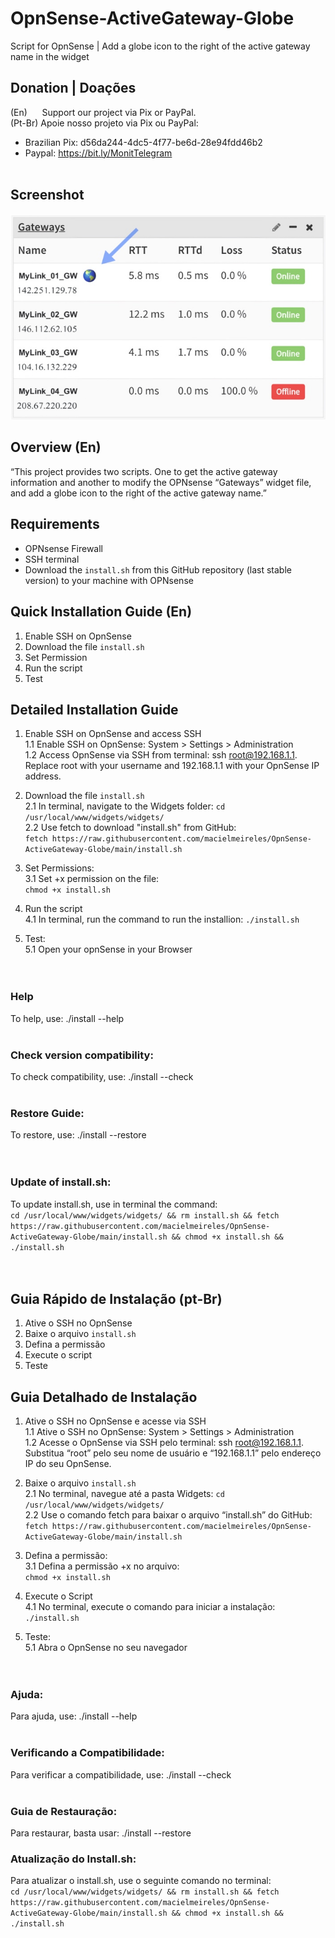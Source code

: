 # OpnSense-ActiveGateway-Globe
Script for OpnSense | Add a globe icon to the right of the active gateway name in the widget


## Donation | Doações
(En)      Support our project via Pix or PayPal. <br />
(Pt-Br) Apoie nosso projeto via Pix ou PayPal: <br />

- Brazilian Pix: d56da244-4dc5-4f77-be6d-28e94fdd46b2 <br />
- Paypal:  https://bit.ly/MonitTelegram <br /><br />

## Screenshot
![Screenshot](https://github.com/macielmeireles/OpnSense-ActiveGateway-Globe/blob/main/screenshot.jpg)


## Overview (En)
“This project provides two scripts. One to get the active gateway information and another to modify the OPNsense “Gateways” widget file, and add a globe icon to the right of the active gateway name.”


## Requirements
- OPNsense Firewall
- SSH terminal
- Download the `install.sh` from this GitHub repository (last stable version) to your machine with OPNsense

## Quick Installation Guide (En)
1. Enable SSH on OpnSense
2. Download the file `install.sh`
3. Set Permission
4. Run the script
5. Test


## Detailed Installation Guide 

1. Enable SSH on OpnSense and access SSH<br />
   1.1 Enable SSH on OpnSense: System > Settings > Administration <br />
   1.2 Access OpnSense via SSH from terminal: ssh root@192.168.1.1. Replace root with your username and 192.168.1.1 with your OpnSense IP address.<br />

2. Download the file `install.sh` <br />
   2.1 In terminal, navigate to the Widgets folder: `cd /usr/local/www/widgets/widgets/`<br />
   2.2 Use fetch to download "install.sh" from GitHub:<br /> 
    `fetch https://raw.githubusercontent.com/macielmeireles/OpnSense-ActiveGateway-Globe/main/install.sh`<br />

3. Set Permissions:<br />
   3.1 Set +x permission on the file:<br /> `chmod +x install.sh`<br />

4. Run the script  <br />
   4.1 In terminal, run the command to run the installion: `./install.sh`<br />

5. Test:<br />
   5.1 Open your opnSense in your Browser<br /><br /><br />
   
### Help
   To help, use: ./install --help <br /><br />

### Check version compatibility:
   To check compatibility, use: ./install --check <br /><br />

### Restore Guide:
   To restore, use: ./install --restore <br /><br /><br />

### Update of install.sh:
   To update install.sh, use in terminal the command:<br />
   `cd /usr/local/www/widgets/widgets/ && rm install.sh && fetch https://raw.githubusercontent.com/macielmeireles/OpnSense-ActiveGateway-Globe/main/install.sh && chmod +x install.sh && ./install.sh` <br /><br /><br />







## Guia Rápido de Instalação (pt-Br)
1. Ative o SSH no OpnSense
2. Baixe o arquivo `install.sh`
3. Defina a permissão
4. Execute o script
5. Teste


## Guia Detalhado de Instalação 

1. Ative o SSH no OpnSense e acesse via SSH<br />
   1.1 Ative o SSH no OpnSense: System > Settings > Administration <br />
   1.2 Acesse o OpnSense via SSH pelo terminal: ssh root@192.168.1.1. Substitua “root” pelo seu nome de usuário e “192.168.1.1” pelo endereço IP do seu OpnSense.<br />

2. Baixe o arquivo `install.sh` <br />
   2.1 No terminal, navegue até a pasta Widgets: `cd /usr/local/www/widgets/widgets/`<br />
   2.2 Use o comando fetch para baixar o arquivo “install.sh” do GitHub: <br /> 
    `fetch https://raw.githubusercontent.com/macielmeireles/OpnSense-ActiveGateway-Globe/main/install.sh`<br />

3. Defina a permissão: <br />
   3.1 Defina a permissão +x no arquivo:<br /> `chmod +x install.sh`<br />

4. Execute o Script  <br />
   4.1 No terminal, execute o comando para iniciar a instalação: `./install.sh`<br />

5. Teste:<br />
   5.1 Abra o OpnSense no seu navegador <br /><br /><br />

### Ajuda:
   Para ajuda, use: ./install --help <br /><br />

### Verificando a Compatibilidade: 
   Para verificar a compatibilidade, use: ./install --check <br /><br />

### Guia de Restauração:
   Para restaurar, basta usar: ./install --restore <br /> 

### Atualização do Install.sh:
   Para atualizar o install.sh, use o seguinte comando no terminal:<br /> 
   `cd /usr/local/www/widgets/widgets/ && rm install.sh && fetch https://raw.githubusercontent.com/macielmeireles/OpnSense-ActiveGateway-Globe/main/install.sh && chmod +x install.sh && ./install.sh` <br /> <br /> 
